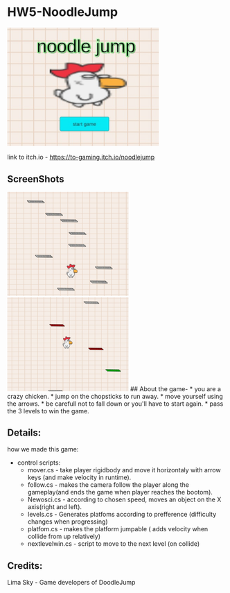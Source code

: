 # HW5-NoodleJump

<img src="noodleJumpStart.jpg" width="350" title="hover text">

link to itch.io - https://to-gaming.itch.io/noodlejump

## ScreenShots 
<img src="noodleJumpL1.jpg" width="280" title="Level 1">
<img src="noodleJumpL2.jpg" width="280" title="Level 2">
## About the game-
* you are a crazy chicken.
* jump on the chopsticks to run away.
* move yourself using the arrows.
* be carefull not to fall down or you'll have to start again.
* pass the 3 levels to win the game.

## Details:
how we made this game:
* control scripts: 
  * mover.cs - take player rigidbody and move it horizontaly with arrow keys (and make velocity in runtime).
  * follow.cs - makes the camera follow the player along the gameplay(and ends the game when player reaches the bootom).
  * Newosci.cs - according to chosen speed, moves an object on the X axis(right and left).
  * levels.cs - Generates platfoms according to prefference (difficulty changes when progressing)
  * platfom.cs - makes the platform jumpable ( adds velocity when collide from up relatively)
  * nextlevelwin.cs - script to move to the next level (on collide)

## Credits:
 Lima Sky - Game developers of DoodleJump
